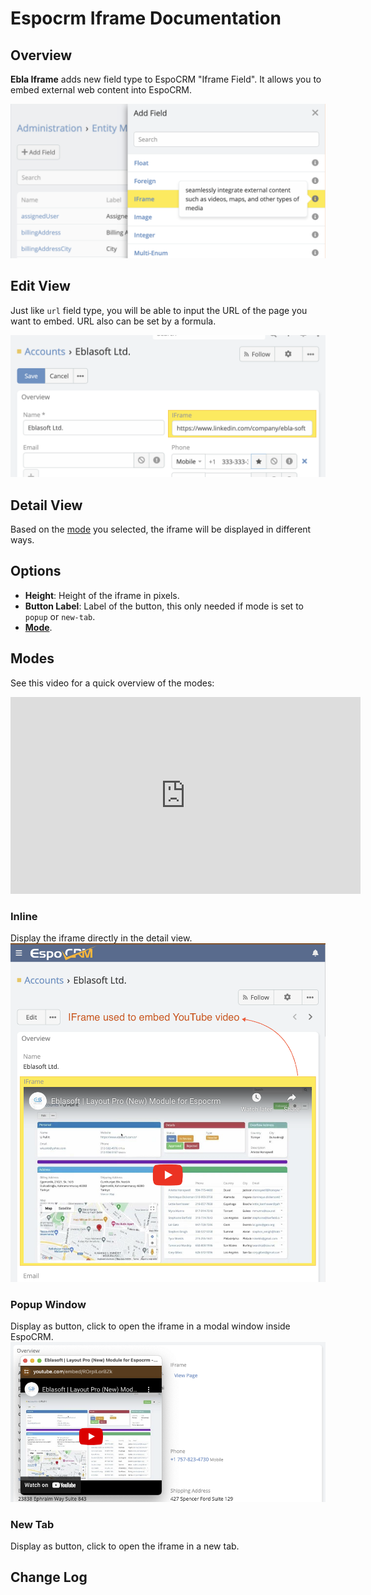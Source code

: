 # Espocrm Iframe Documentation <a href="https://www.eblasoft.com.tr/espocrm-extension-page/espocrm-i-frame-field" target="_blank" id="ext-version" data-id="636cc88fe277a3f69"></a>

## Overview
**Ebla Iframe** adds new field type to EspoCRM "Iframe Field". It allows you to embed external web content into EspoCRM.

![Iframe Field](../../_static/images/espocrm-extensions/iframe/espocrm-iframe-field-type.png)

## Edit View
Just like `url` field type, you will be able to input the URL of the page you want to embed. URL also can be set by a formula.

![Iframe Field](../../_static/images/espocrm-extensions/iframe/espocrm-iframe-edit-mode.png)

## Detail View
Based on the [mode](#modes) you selected, the iframe will be displayed in different ways.

## Options
- **Height**: Height of the iframe in pixels.
- **Button Label**: Label of the button, this only needed if mode is set to `popup` or `new-tab`.
- **[Mode](#modes)**.

## Modes
See this video for a quick overview of the modes:

<iframe width="560" height="315" src="https://www.youtube.com/embed/n7S4V7DdW-8?si=sHcA15zTk9A" title="Eblasoft | Espocrm Shared Filter" frameborder="0" allow="accelerometer; autoplay; clipboard-write; encrypted-media; gyroscope; picture-in-picture; web-share" referrerpolicy="strict-origin-when-cross-origin" allowfullscreen></iframe>

### Inline
Display the iframe directly in the detail view.
![Iframe Field](../../_static/images/espocrm-extensions/iframe/espocrm-iframe-view-mode.png)

### Popup Window
Display as button, click to open the iframe in a modal window inside EspoCRM.
![Iframe Field](../../_static/images/espocrm-extensions/iframe/espocrm-iframe-popup-window.png)

### New Tab
Display as button, click to open the iframe in a new tab.

## Change Log

<div class="change-log-wrapper" data-id="636cc88fe277a3f69"></div>
